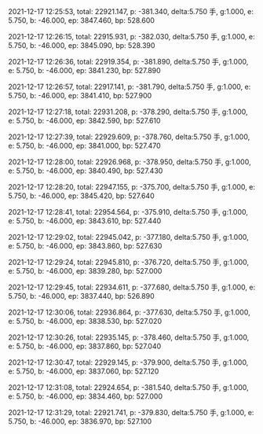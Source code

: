 2021-12-17 12:25:53, total: 22921.147, p: -381.340, delta:5.750 手, g:1.000, e: 5.750, b: -46.000, ep: 3847.460, bp: 528.600

2021-12-17 12:26:15, total: 22915.931, p: -382.030, delta:5.750 手, g:1.000, e: 5.750, b: -46.000, ep: 3845.090, bp: 528.390

2021-12-17 12:26:36, total: 22919.354, p: -381.890, delta:5.750 手, g:1.000, e: 5.750, b: -46.000, ep: 3841.230, bp: 527.890

2021-12-17 12:26:57, total: 22917.141, p: -381.790, delta:5.750 手, g:1.000, e: 5.750, b: -46.000, ep: 3841.410, bp: 527.900

2021-12-17 12:27:18, total: 22931.208, p: -378.290, delta:5.750 手, g:1.000, e: 5.750, b: -46.000, ep: 3842.590, bp: 527.610

2021-12-17 12:27:39, total: 22929.609, p: -378.760, delta:5.750 手, g:1.000, e: 5.750, b: -46.000, ep: 3841.000, bp: 527.470

2021-12-17 12:28:00, total: 22926.968, p: -378.950, delta:5.750 手, g:1.000, e: 5.750, b: -46.000, ep: 3840.490, bp: 527.430

2021-12-17 12:28:20, total: 22947.155, p: -375.700, delta:5.750 手, g:1.000, e: 5.750, b: -46.000, ep: 3845.420, bp: 527.640

2021-12-17 12:28:41, total: 22954.564, p: -375.910, delta:5.750 手, g:1.000, e: 5.750, b: -46.000, ep: 3843.610, bp: 527.440

2021-12-17 12:29:02, total: 22945.042, p: -377.180, delta:5.750 手, g:1.000, e: 5.750, b: -46.000, ep: 3843.860, bp: 527.630

2021-12-17 12:29:24, total: 22945.810, p: -376.720, delta:5.750 手, g:1.000, e: 5.750, b: -46.000, ep: 3839.280, bp: 527.000

2021-12-17 12:29:45, total: 22934.611, p: -377.680, delta:5.750 手, g:1.000, e: 5.750, b: -46.000, ep: 3837.440, bp: 526.890

2021-12-17 12:30:06, total: 22936.864, p: -377.630, delta:5.750 手, g:1.000, e: 5.750, b: -46.000, ep: 3838.530, bp: 527.020

2021-12-17 12:30:26, total: 22935.145, p: -378.460, delta:5.750 手, g:1.000, e: 5.750, b: -46.000, ep: 3837.860, bp: 527.040

2021-12-17 12:30:47, total: 22929.145, p: -379.900, delta:5.750 手, g:1.000, e: 5.750, b: -46.000, ep: 3837.060, bp: 527.120

2021-12-17 12:31:08, total: 22924.654, p: -381.540, delta:5.750 手, g:1.000, e: 5.750, b: -46.000, ep: 3834.460, bp: 527.000

2021-12-17 12:31:29, total: 22921.741, p: -379.830, delta:5.750 手, g:1.000, e: 5.750, b: -46.000, ep: 3836.970, bp: 527.100